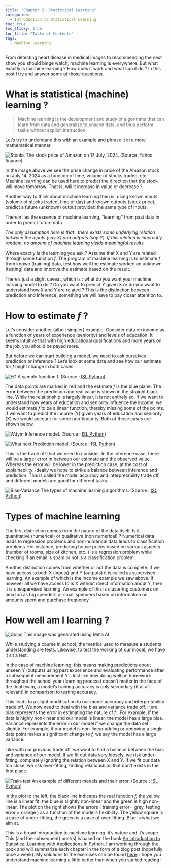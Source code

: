 ```yaml
---
title: "Chapter 2: Statistical Learning"
categories:
  - Introduction to Statistical Learning 
toc: true
toc_sticky: true
toc_title: "Table of Contents"
tags:
  - Machine Learning 
---
```


From detecting heart disease in medical images to recommending the next show you should binge watch, machine learning is everywhere. But what exactly is machine learning ? How does it work and what can it do ? In this post I try and answer some of those questions.

# What is statistical (machine) learning ?
> Machine learning is the development and study of algorithms that can learn from data and generalize to unseen data, and thus perform tasks without explicit instruction.

Let’s try to understand this with an example and phrase it in a more mathematical manner.

![Stonks](/assets/img/ch2/1.jpg)
The stock price of Amazon on 17 July, 2024. (Source :Yahoo finance)

In the image above we see the price change in price of the Amazon stock on July 14, 2024 as a function of time, volume of stocks traded, etc. Machine learning can be used here to predict the direction that the stock will move tomorrow. That is, will it increase in value or decrease ?

Another way to think about machine learning then is, using known inputs (volume of stocks traded, time of day) and known outputs (stock price), predict a future (unknown) output provided the same type of inputs.

Therein lies the essence of machine learning, “learning” from past data in order to predict future data.

_The only assumption here is that : there exists some underlying relation between the inputs (say X) and outputs (say Y). If this relation is inherently random, no amount of machine learning yields meaningful results._

Where exactly is the learning you ask ? Assume that X and Y are related through some function _f_. The program of machine learning is to estimate _f_ from known (training) data, test how well the estimate worked on unknown (testing) data and improve the estimate based on the result.

There’s just a slight caveat, which is : what do you want your machine learning model to do ? Do you want to predict Y given X or do you want to understand how X and Y are related ? This is the distinction between prediction and inference, something we will have to pay closer attention to..

# How to estimate _f_ ?

Let’s consider another (albeit simpler) example. Consider data on income as a function of years of experience (seniority) and levels of education. It seems intuitive that with high educational qualifications and more years on the job, you should be payed more.

But before we can start building a model, we need to ask ourselves : prediction or inference ? Let’s look at some data and see how our estimate for _f_ might change in both cases.

![EG](/assets/img/ch2/2.jpg)
A sample function f. (Source : [ISL Python](https://www.statlearning.com/))

The data points are marked in red and the estimate _f_ is the blue plane. The error between the prediction and real value is shown in the straight black line. While the relationship is largely linear, it is not entirely so. If we want to understand how years of education and seniority influence the income, we would estimate _f_ to be a linear function, thereby missing some of the points. If we want to predict the income (Y) given years of education and seniority (X) we would account for some non-linearity. Both of those cases are shown below.

![Wdym](/assets/img/ch2/3.jpg)
Inference model. (Source : [ISL Python](https://www.statlearning.com/))

![What next](/assets/img/ch2/4.jpg)
Prediction model. (Source : [ISL Python](https://www.statlearning.com/))

This is the trade off that we need to consider. In the inference case, there will be a larger error in between our estimate and the observed value. Whereas the error will be lower in the prediction case, at the cost of explainability. Ideally we hope to strike a balance between inference and prediction. This is called the model accuracy and interpretability trade off, and different models are good for different tasks.

![Bias-Variance](/assets/img/ch2/5.jpg)
The types of machine learning algorithms. (Source : [ISL Python](https://www.statlearning.com/))

# Types of machine learning

The first distinction comes from the nature of the data itself. Is it quantitative (numerical) or qualitative (non numerical) ? Numerical data leads to regression problems and non-numerical data leads to classification problems. For instance, predicting house prices based on various aspects (number of rooms, size of kitchen, etc..) is a regression problem while checking if an email is spam or not is a classification problem.

Another distinction comes from whether or not the data is complete. If we have access to both X (inputs) and Y (outputs) it is called as supervised learning. An example of which is the income example we saw above. If however all we have access to is X without direct information about Y, then it is unsupervised learning. An example of this is clustering customers on amazon as big spenders or small spenders based on information on amounts spent and purchase frequency.

# How well am I learning ?

![Gulps](/assets/img/ch2/6.jpg)
This image was generated using Meta AI

While studying a course in school, the metrics used to measure a students understanding are tests. Likewise, to test the working of our model, we have it sit a test.

In the case of machine learning, this means making predictions about unseen Y (outputs) using past experience and evaluating performance after a subsequent measurement Y’. Just like how doing well on homework throughout the school year (learning process) doesn’t matter in the face of the final exam, a model’s training accuracy is only secondary (if at all relevant) in comparison to testing accuracy.

This leads to a slight modification to our model accuracy and interpretability trade off. We now need to deal with the bias and variance trade off. Here bias represents the error in estimating the nature of _f ._ For example, if the data is highly non-linear and our model is linear, the model has a large bias. Variance represents the error in our model if we change the data set slightly. For example, if our model is non-linear adding or removing a single data point makes a significant change to _f,_ we say the model has a large variance.

Like with our previous trade off, we want to find a balance between the bias and variance of our model. If we fit out data very loosely, we risk under-fitting, completely ignoring the relation between X and Y. If we fit our data too close, we risk over-fitting, finding relationships that don’t exists in the first place.

![Train-test](/assets/img/ch2/7.jpg)
An example of different models and their error. (Source : [ISL Python](https://www.statlearning.com/))

In the plot to the left, the black line indicates the real function _f,_ the yellow line is a linear fit, the blue is slightly non-linear and the green is high non-linear. The plot on the right shows the errors ( training error = grey, testing error = orange ) as a function of the model’s flexibility. The yellow square is a case of under-fitting, the green is a case of over-fitting. Blue is what we aim at.

This is a broad introduction to machine learning, it’s nature and it’s scope. This (and the subsequent) post(s) is based on the book [An Introduction to Statistical Learning with Applications in Python.](https://www.statlearning.com/) I am working through the book and will summarize each chapter in the form of a blog post (hopefully once a week). My solutions to the exercises can be found [here](https://github.com/sri-ram-swaminathan/ISL-Python). I hope you understand machine learning a little better than when you started reading !